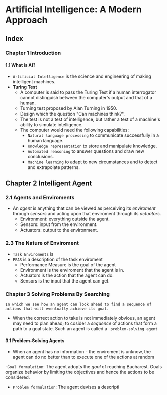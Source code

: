 # Artificial Intelligence: A Modern Approach

## Index

### Chapter 1 Introduction
#### 1.1 What is AI?
- `Artificial Intelligence` is the science and engineering of making intelligent machines.
- **Turing Test**
    - A computer is said to pass the Turing Test if a human interrogator cannot distinguish between the computer's output and that of a human.
    - Turning test proposed by Alan Turning in 1950.
    - Design which the question "Can machines think?".
    - The test is not a test of intelligence, but rather a test of a machine's ability to simulate intelligence.
    - The computer would need the following capabilities:
        - `Natural language processing` to communicate successfully in a human language.
        - `Knowledge representation` to store and manipulate knowledge.
        - `Automated reasoning` to answer questions and draw new conclusions.
        - `Machine learning` to adapt to new circumstances and to detect and extrapolate patterns.

## Chapter 2 Intelligent Agent
### 2.1 Agents and Enviroments
- An *agent* is anything that can be viewed as perceiving its *enviroment* through *sensors* and acting upon that enviroment through its *actuators*.
    - Environment: everything outside the agent.
    - Sensors: input from the environment.
    - Actuators: output to the environment.







    
### 2.3 The Nature of Enviroment
- `Task Enviroments` is 
- `PEAS` is a description of the task enviroment
    - Performance Measure is the goal of the agent
    - Environment is the enviroment that the agent is in.
    - Actuators is the action that the agent can do.
    - Sensors is the input that the agent can get.

### Chapter 3 Solving Problems By Searching
```
In which we see how an agent can look ahead to find a sequence of actions that will eventually achieve its goal.
```
- When the correct action to take is not immediately obvious, an agent may need to plan ahead; to cosider a *sequence* of actions that form a path to a goal state. Such an agent is called a ` problem-solving agent`
#### 3.1 Problem-Solving Agents
- When an agent has no information - the enviroment is unknow, the agent can do no better than to execute one of the actions at random

-`Goal formulation`: The agent adopts the *goal* of reaching Bucharest. Goals organize behavior by limiting the objectives and hence the actions to be considered. 
- `Problem formulation`: The agent devises a descripti
